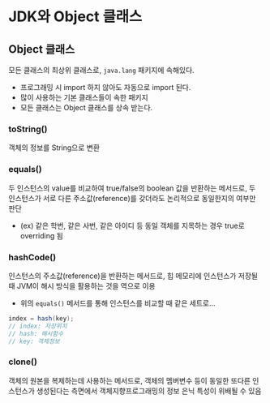 # JDK와 Object 클래스
## Object 클래스
모든 클래스의 최상위 클래스로, `java.lang` 패키지에 속해있다.
- 프로그래밍 시 import 하지 않아도 자동으로 import 된다.
- 많이 사용하는 기본 클래스들이 속한 패키지
- 모든 클래스는 Object 클래스를 상속 받는다.

###  toString()
객체의 정보를 String으로 변환

### equals()
두 인스턴스의 value를 비교하여 true/false의 boolean 값을 반환하는 메서드로, 두 인스턴스가 서로 다른 주소값(reference)를 갖더라도 논리적으로 동일한지의 여부만 판단
- (ex) 같은 학번, 같은 사번, 같은 아이디 등 동일 객체를 지목하는 경우 true로 overriding 됨

### hashCode()
인스턴스의 주소값(reference)을 반환하는 메서드로, 힙 메모리에 인스턴스가 저장될 때 JVM이 해시 방식을 활용하는 것을 역으로 이용
- 위의 `equals()` 메서드를 통해 인스턴스를 비교할 때 같은 세트로...

```java
index = hash(key);
// index: 저장위치
// hash: 해시함수
// key: 객체정보
```

### clone()
객체의 원본을 복제하는데 사용하는 메서드로, 객체의 멤버변수 등이 동일한 또다른 인스턴스가 생성된다는 측면에서 객체지향프로그래밍의 정보 은닉 특성이 위배될 수 있음